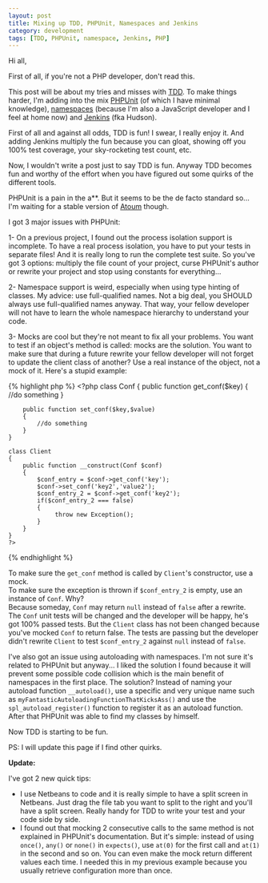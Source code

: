 ```yaml
---
layout: post
title: Mixing up TDD, PHPUnit, Namespaces and Jenkins
category: development 
tags: [TDD, PHPUnit, namespace, Jenkins, PHP]
---
```

Hi all,

First of all, if you're not a PHP developer, don't read this.

This post will be about my tries and misses with [TDD](http://en.wikipedia.org/wiki/Test-driven_development). To make things harder, I'm adding into the mix [PHPUnit](http://www.phpunit.de/manual/3.6/en/index.html) (of which I have minimal knowledge), [namespaces](http://www.php.net/manual/en/language.namespaces.php) (because I'm also a JavaScript developer and I feel at home now) and [Jenkins](http://jenkins-ci.org/) (fka Hudson).

First of all and against all odds, TDD is fun! I swear, I really enjoy it. And adding Jenkins multiply the fun because you can gloat, showing off you 100% test coverage, your sky-rocketing test count, etc.

Now, I wouldn't write a post just to say TDD is fun. Anyway TDD becomes fun and worthy of the effort when you have figured out some quirks of the different tools.

PHPUnit is a pain in the a\*\*. But it seems to be the de facto standard so... I'm waiting for a stable version of [Atoum](http://blog.mageekbox.net/?category/Projets/atoum) though.

I got 3 major issues with PHPUnit:

1- On a previous project, I found out the process isolation support is incomplete. To have a real process isolation, you have to put your tests in separate files! And it is really long to run the complete test suite. So you've got 3 options: multiply the file count of your project, curse PHPUnit's author or rewrite your project and stop using constants for everything...

2- Namespace support is weird, especially when using type hinting of classes. My advice: use full-qualified names. Not a big deal, you SHOULD always use full-qualified names anyway. That way, your fellow developer will not have to learn the whole namespace hierarchy to understand your code.

3- Mocks are cool but they're not meant to fix all your problems. You want to test if an object's method is called: mocks are the solution. You want to make sure that during a future rewrite your fellow developer will not forget to update the client class of another? Use a real instance of the object, not a mock of it. Here's a stupid example:
 
{% highlight php %}
    <?php
    class Conf
    {
        public function get_conf($key)
        {
            //do something
        }

        public function set_conf($key,$value)
        {
            //do something
        }
    }

    class Client
    {
        public function __construct(Conf $conf)
        {
            $conf_entry = $conf->get_conf('key');
            $conf->set_conf('key2','value2');
            $conf_entry_2 = $conf->get_conf('key2');
            if($conf_entry_2 === false)
            {
                 throw new Exception();
            }
        }
    }
    ?>
{% endhighlight %}

To make sure the ``get_conf`` method is called by ``Client``'s constructor, use a mock.  
To make sure the exception is thrown if ``$conf_entry_2`` is empty, use an instance of ``Conf``. Why?  
Because someday, ``Conf`` may return ``null`` instead of ``false`` after a rewrite. The ``Conf`` unit tests will be changed and the developer will be happy, he's got 100% passed tests. But the ``Client`` class has not been changed because you've mocked ``Conf`` to return false. The tests are passing but the developer didn't rewrite ``Client`` to test ``$conf_entry_2`` against ``null`` instead of ``false``.

I've also got an issue using autoloading with namespaces. I'm not sure it's related to PHPUnit but anyway... I liked the solution I found because it will prevent some possible code collision which is the main benefit of namespaces in the first place. The solution? Instead of naming your autoload function ``__autoload()``, use a specific and very unique name such as ``myFantasticAutoloadingFunctionThatKicksAss()`` and use the ``spl_autoload_register()`` function to register it as an autoload function. After that PHPUnit was able to find my classes by himself.

Now TDD is starting to be fun.

PS: I will update this page if I find other quirks.

__Update:__

I've got 2 new quick tips:

* I use Netbeans to code and it is really simple to have a split screen in Netbeans. Just drag the file tab you want to split to the right and you'll have a split screen. Really handy for TDD to write your test and your code side by side.
* I found out that mocking 2 consecutive calls to the same method is not explained in PHPUnit's documentation. But it's simple: instead of using ``once()``, ``any()`` or ``none()`` in ``expects()``, use ``at(0)`` for the first call and ``at(1)`` in the second and so on. You can even make the mock return different values each time. I needed this in my previous example because you usually retrieve configuration more than once.
